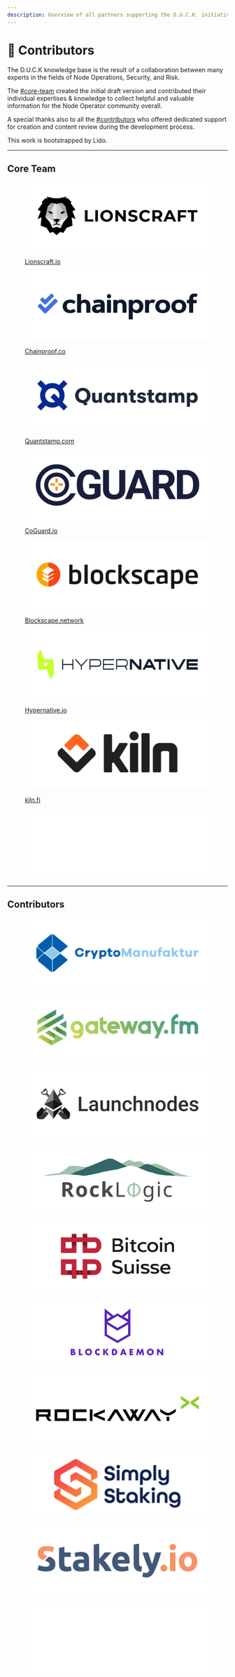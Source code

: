 ```yaml
---
description: Overview of all partners supporting the D.U.C.K. initiative
---
```


# 🤝 Contributors

The D.U.C.K knowledge base is the result of a collaboration between many experts in the fields of Node Operations, Security, and Risk.&#x20;

The [#core-team](contributors.md#core-team "mention") created the initial draft version and contributed their individual expertises & knowledge to collect helpful and valuable information for the Node Operator community overall.

A special thanks also to all the [#contributors](contributors.md#contributors "mention") who offered dedicated support for creation and content review during the development process.&#x20;

This work is bootstrapped by Lido.

***

## Core Team

<div>

<figure><img src="../.gitbook/assets/Lionscraft.png" alt=""><figcaption><p><a href="https://www.lionscraft.io">Lionscraft.io</a></p></figcaption></figure>

 

<figure><img src="../.gitbook/assets/Chainproof.png" alt=""><figcaption><p><a href="https://www.chainproof.co/">Chainproof.co</a></p></figcaption></figure>

</div>

<div>

<figure><img src="../.gitbook/assets/Quantstamp.png" alt=""><figcaption><p><a href="https://quantstamp.com/">Quantstamp.com</a></p></figcaption></figure>

 

<figure><img src="../.gitbook/assets/CoGuard.png" alt=""><figcaption><p><a href="https://www.coguard.io/">CoGuard.io</a></p></figcaption></figure>

</div>

<div>

<figure><img src="../.gitbook/assets/Blockscape.png" alt=""><figcaption><p><a href="https://blockscape.network/">Blockscape.network</a></p></figcaption></figure>

 

<figure><img src="../.gitbook/assets/Hypernative.png" alt=""><figcaption><p><a href="https://www.hypernative.io/">Hypernative.io</a></p></figcaption></figure>

</div>

<div>

<figure><img src="../.gitbook/assets/kiln.png" alt=""><figcaption><p><a href="https://www.kiln.fi/">kiln.fi</a></p></figcaption></figure>

 

<figure><img src="../.gitbook/assets/Empty.png" alt=""><figcaption></figcaption></figure>

</div>

***

## Contributors

<div>

<figure><img src="../.gitbook/assets/Cryptomanufactur.png" alt=""><figcaption></figcaption></figure>

 

<figure><img src="../.gitbook/assets/Gateway.png" alt=""><figcaption></figcaption></figure>

</div>

<div>

<figure><img src="../.gitbook/assets/Launchnodes.png" alt=""><figcaption></figcaption></figure>

 

<figure><img src="../.gitbook/assets/Rocklogic.png" alt=""><figcaption></figcaption></figure>

</div>

<div>

<figure><img src="../.gitbook/assets/BitcoinSuisse.png" alt=""><figcaption></figcaption></figure>

 

<figure><img src="../.gitbook/assets/Blockdaemon.png" alt=""><figcaption></figcaption></figure>

</div>

<div>

<figure><img src="../.gitbook/assets/RockawayX.png" alt=""><figcaption></figcaption></figure>

 

<figure><img src="../.gitbook/assets/SimplyStaking.png" alt=""><figcaption></figcaption></figure>

</div>

<div align="left">

<figure><img src="../.gitbook/assets/Stakely.png" alt=""><figcaption></figcaption></figure>

 

<figure><img src="../.gitbook/assets/Empty.png" alt=""><figcaption></figcaption></figure>

</div>
